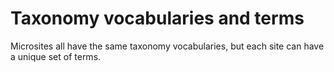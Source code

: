 # Taxonomy vocabularies and terms

Microsites all have the same taxonomy vocabularies, but each site can have a unique set of terms. 
